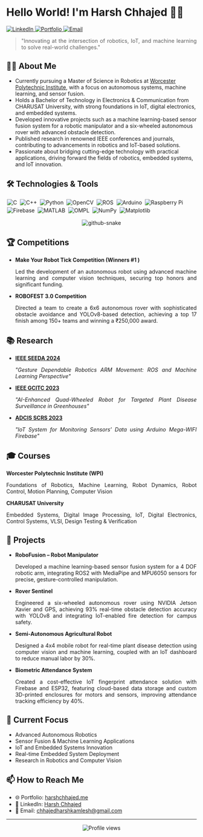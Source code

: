 # Hello World! I'm Harsh Chhajed 👋🏼

<p align="left">
  <a href="https://www.linkedin.com/in/harshchhajed30">
    <img src="https://img.shields.io/badge/LinkedIn-0077B5?style=for-the-badge&logo=linkedin&logoColor=white" alt="LinkedIn"/>
  </a>
  <a href="https://sites.google.com/view/harshchhajed/">
    <img src="https://img.shields.io/badge/Portfolio-FF5722?style=for-the-badge&logo=google-chrome&logoColor=white" alt="Portfolio"/>
  </a>
  <a href="mailto:chhajedharshkamlesh@gmail.com">
    <img src="https://img.shields.io/badge/Email-D14836?style=for-the-badge&logo=gmail&logoColor=white" alt="Email"/>
  </a>
</p>


> <p align="justify">"Innovating at the intersection of robotics, IoT, and machine learning to solve real-world challenges."</p>

## 👨‍💻 About Me

<p align="justify">
<ul>
  <li>Currently pursuing a Master of Science in Robotics at <a href="https://www.wpi.edu" target="_blank">Worcester Polytechnic Institute</a>, with a focus on autonomous systems, machine learning, and sensor fusion.</li>
  <li>Holds a Bachelor of Technology in Electronics & Communication from CHARUSAT University, with strong foundations in IoT, digital electronics, and embedded systems.</li>
  <li>Developed innovative projects such as a machine learning-based sensor fusion system for a robotic manipulator and a six-wheeled autonomous rover with advanced obstacle detection.</li>
  <li>Published research in renowned IEEE conferences and journals, contributing to advancements in robotics and IoT-based solutions.</li>
  <li>Passionate about bridging cutting-edge technology with practical applications, driving forward the fields of robotics, embedded systems, and IoT innovation.</li>
</ul>
</p>

## 🛠️ Technologies & Tools

<p align="left">
  <img src="https://img.shields.io/badge/C-00599C?style=for-the-badge&logo=c&logoColor=white" alt="C" style="display:inline-block; margin:2px;" />
  <img src="https://img.shields.io/badge/C++-00599C?style=for-the-badge&logo=c%2B%2B&logoColor=white" alt="C++" style="display:inline-block; margin:2px;" />
  <img src="https://img.shields.io/badge/Python-3776AB?style=for-the-badge&logo=python&logoColor=white" alt="Python" style="display:inline-block; margin:2px;" />
  <img src="https://img.shields.io/badge/OpenCV-5C3EE8?style=for-the-badge&logo=opencv&logoColor=white" alt="OpenCV" style="display:inline-block; margin:2px;" />
  <img src="https://img.shields.io/badge/ROS-22314B?style=for-the-badge&logo=ros&logoColor=white" alt="ROS" style="display:inline-block; margin:2px;" />
  <img src="https://img.shields.io/badge/Arduino-00979D?style=for-the-badge&logo=arduino&logoColor=white" alt="Arduino" style="display:inline-block; margin:2px;" />
  <img src="https://img.shields.io/badge/Raspberry%20Pi-C51A4A?style=for-the-badge&logo=raspberry-pi&logoColor=white" alt="Raspberry Pi" style="display:inline-block; margin:2px;" />
  <img src="https://img.shields.io/badge/Firebase-FFCA28?style=for-the-badge&logo=firebase&logoColor=black" alt="Firebase" style="display:inline-block; margin:2px;" />
  <img src="https://img.shields.io/badge/MATLAB-0076A8?style=for-the-badge&logo=matlab&logoColor=white" alt="MATLAB" style="display:inline-block; margin:2px;" />
  <img src="https://img.shields.io/badge/OMPL-4285F4?style=for-the-badge&logo=&logoColor=white" alt="OMPL" style="display:inline-block; margin:2px;" />
  <img src="https://img.shields.io/badge/NumPy-013243?style=for-the-badge&logo=numpy&logoColor=white" alt="NumPy" style="display:inline-block; margin:2px;" />
  <img src="https://img.shields.io/badge/Matplotlib-11557C?style=for-the-badge&logo=matplotlib&logoColor=white" alt="Matplotlib" style="display:inline-block; margin:2px;" />
</p>


<p align="center">
  <picture>
    <source media="(prefers-color-scheme: dark)" srcset="https://raw.githubusercontent.com/tobiasmeyhoefer/tobiasmeyhoefer/output/github-snake-dark.svg" />
    <source media="(prefers-color-scheme: light)" srcset="https://raw.githubusercontent.com/tobiasmeyhoefer/tobiasmeyhoefer/output/github-snake.svg" />
    <img alt="github-snake" src="https://raw.githubusercontent.com/tobiasmeyhoefer/tobiasmeyhoefer/output/github-snake.svg" />
  </picture>
</p>


## 🏆 Competitions

- **Make Your Robot Tick Competition (Winners #1 )**  
  <p align="justify">Led the development of an autonomous robot using advanced machine learning and computer vision techniques, securing top honors and significant funding.</p>
- **ROBOFEST 3.0 Competition**  
  <p align="justify">Directed a team to create a 6x6 autonomous rover with sophisticated obstacle avoidance and YOLOv8-based detection, achieving a top 17 finish among 150+ teams and winning a ₹250,000 award.</p>

## 📚 Research

- **[IEEE SEEDA 2024](https://ieeexplore.ieee.org/document/10734617)**  
  <p align="justify"><em>"Gesture Dependable Robotics ARM Movement: ROS and Machine Learning Perspective"</em></p>
- **[IEEE GCITC 2023](https://ieeexplore.ieee.org/document/10426431)**  
  <p align="justify"><em>"AI-Enhanced Quad-Wheeled Robot for Targeted Plant Disease Surveillance in Greenhouses"</em></p>
- **[ADCIS SCRS 2023](https://doi.org/10.56155/978-81-955020-2-8-40)**  
  <p align="justify"><em>"IoT System for Monitoring Sensors’ Data using Arduino Mega-WIFI Firebase"</em></p>

## 🎓 Courses

**Worcester Polytechnic Institute (WPI)**  
<p align="justify">Foundations of Robotics, Machine Learning, Robot Dynamics, Robot Control, Motion Planning, Computer Vision</p>

**CHARUSAT University**  
<p align="justify">Embedded Systems, Digital Image Processing, IoT, Digital Electronics, Control Systems, VLSI, Design Testing & Verification</p>

## 🚀 Projects

- **RoboFusion – Robot Manipulator**  
  <p align="justify">Developed a machine learning-based sensor fusion system for a 4 DOF robotic arm, integrating ROS2 with MediaPipe and MPU6050 sensors for precise, gesture-controlled manipulation.</p>
- **Rover Sentinel**  
  <p align="justify">Engineered a six-wheeled autonomous rover using NVIDIA Jetson Xavier and GPS, achieving 93% real-time obstacle detection accuracy with YOLOv8 and integrating IoT-enabled fire detection for campus safety.</p>
- **Semi-Autonomous Agricultural Robot**  
  <p align="justify">Designed a 4x4 mobile robot for real-time plant disease detection using computer vision and machine learning, coupled with an IoT dashboard to reduce manual labor by 30%.</p>
- **Biometric Attendance System**  
  <p align="justify">Created a cost-effective IoT fingerprint attendance solution with Firebase and ESP32, featuring cloud-based data storage and custom 3D-printed enclosures for motors and sensors, improving attendance tracking efficiency by 40%.</p>

## 🎯 Current Focus

- Advanced Autonomous Robotics  
- Sensor Fusion & Machine Learning Applications  
- IoT and Embedded Systems Innovation  
- Real-time Embedded System Deployment  
- Research in Robotics and Computer Vision  

## 📫 How to Reach Me

- 🌐 Portfolio: [harshchhajed.me](https://sites.google.com/view/harshchhajed/)  
- 💼 LinkedIn: [Harsh Chhajed](https://www.linkedin.com/in/harshchhajed30)  
- 📧 Email: [chhajedharshkamlesh@gmail.com](mailto:chhajedharshkamlesh@gmail.com)

---

<p align="center">
  <img src="https://komarev.com/ghpvc/?username=harshchhajed&label=Profile%20views&color=0e75b6&style=flat" alt="Profile views" />
</p>
